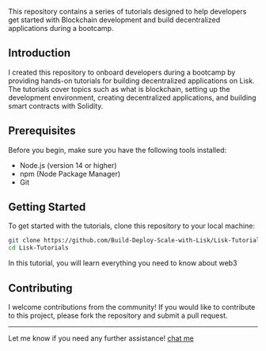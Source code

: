 This repository contains a series of tutorials designed to help developers get started with Blockchain development and build decentralized applications during a bootcamp.

 

## Introduction

I created this repository to onboard developers during a bootcamp by providing hands-on tutorials for building decentralized applications on Lisk. The tutorials cover topics such as what is blockchain, setting up the development environment, creating decentralized applications, and building smart contracts with Solidity.

## Prerequisites

Before you begin, make sure you have the following tools installed:

- Node.js (version 14 or higher)
- npm (Node Package Manager)
- Git

## Getting Started

To get started with the tutorials, clone this repository to your local machine:

```bash
git clone https://github.com/Build-Deploy-Scale-with-Lisk/Lisk-Tutorials.git
cd Lisk-Tutorials
```


In this tutorial, you will learn everything you need to know about web3 

 

## Contributing

I welcome contributions from the community! If you would like to contribute to this project, please fork the repository and submit a pull request.

---

 Let me know if you need any further assistance! [chat me](https://t.me/Tech_Scorpion)
